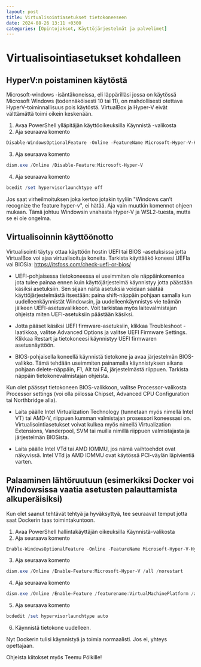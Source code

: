 ```yaml
---
layout: post
title: Virtualisointiasetukset tietokoneeseen
date: 2024-08-26 13:11 +0300
categories: [Opintojaksot, Käyttöjärjestelmät ja palvelimet]
---
```

# Virtualisointiasetukset kohdalleen
## HyperV:n poistaminen käytöstä
Microsoft-windows -isäntäkoneissa, eli läppärilläsi jossa on käytössä Microsoft Windows (todennäköisesti 10 tai 11), on mahdollisesti otettava HyperV-toiminnallisuus pois käytöstä. VirtualBox ja Hyper-V eivät välttämättä toimi oikein keskenään.
1. Avaa PowerShell ylläpitäjän käyttöoikeuksilla Käynnistä -valikosta
2. Aja seuraava komento 
```powershell
Disable-WindowsOptionalFeature -Online -FeatureName Microsoft-Hyper-V-Hypervisor
```
3. Aja seuraava komento 
```powershell
dism.exe /Online /Disable-Feature:Microsoft-Hyper-V
```
4. Aja seuraava komento 
```powershell
bcedit /set hypervisorlaunchtype off
```
Jos saat virheilmoituksen joka kertoo jotakin tyyliin "Windows can’t recognize the feature hyper-v", ei hätää. Aja vain muutkin komennot ohjeen mukaan. Tämä johtuu Windowsin vnahasta Hyper-V ja WSL2-tuesta, mutta se ei ole ongelma.

## Virtualisoinnin käyttöönotto
Virtualisointi täytyy ottaa käyttöön hostin UEFI tai BIOS -asetuksissa jotta VirtualBox voi ajaa virtualisoituja koneita. Tarkista käyttääkö koneesi UEFIa vai BIOSia: https://itsfoss.com/check-uefi-or-bios/

- UEFI-pohjaisessa tietokoneessa ei useimmiten ole näppäinkomentoa jota tulee painaa ennen kuin käyttöjärjestelmä käynnistyy jotta päästään käsiksi asetuksiin. Sen sijaan näitä asetuksia voidaan säätää käyttöjärjestelmästä itsestään: paina shift-näppäin pohjaan samalla kun uudelleenkäynnistät Windowsin, ja uudelleenkäynnistys vie teämän jälkeen UEFI-asetusvalikkoon. Voit tarkistaa myös laitevalmistajan ohjeista miten UEFI-asetuksiin päästään käsiksi.

- Jotta pääset käsiksi UEFI firmware-asetuksiin, klikkaa Troubleshoot -laatikkoa, valitse Advanced Options ja valitse UEFI Firmware Settings. Klikkaa Restart ja tietokoneesi käynnistyy UEFI firmwaren asetusnäyttöön.

- BIOS-pohjaisella koneellä käynnistä tietokone ja avaa järjestelmän BIOS-valikko. Tämä tehdään useimmiten painamalla käynnistyksen aikana pohjaan delete-näppäin, F1, Alt tai F4, järjestelmästä riippuen. Tarkista näppäin tietokonevalmistajan ohjeista.

Kun olet päässyt tietokoneen BIOS-valikkoon, valitse Processor-valikosta Processor settings (voi olla piilossa Chipset, Advanced CPU Configuration tai Northbridge alla). 

- Laita päälle Intel Virtualization Technology (tunnetaan myös nimellä Intel VT) tai AMD-V, riippuen kumman valmistajan prosessori koneessasi on. Virtualisointiasetukset voivat kulkea myös nimellä Virtualization Extensions, Vanderpool, SVM tai muilla nimillä riippuen valmistajasta ja järjestelmän BIOSista.

- Laita päälle Intel VTd tai AMD IOMMU, jos nämä vaihtoehdot ovat näkyvissä. Intel VTd ja AMD IOMMU ovat käytössä PCI-väylän läpivientiä varten.

## Palaaminen lähtöruutuun (esimerkiksi Docker voi Windowsissa vaatia asetusten palauttamista alkuperäisiksi)

Kun olet saanut tehtävät tehtyä ja hyväksyttyä, tee seuraavat temput jotta saat Dockerin taas toimintakuntoon.

1. Avaa PowerShell hallintakäyttäjän oikeuksilla Käynnistä-valikosta
2. Aja seuraava komento 
```powershell
Enable-WindowsOptionalFeature -Online -FeatureName Microsoft-Hyper-V-Hypervisor
```
3. Aja seuraava komento 
```powershell
dism.exe /Online /Enable-Feature:Microsoft-Hyper-V /all /norestart
```
4. Aja seuraava komento 
```powershell
dism.exe /Online /Enable-Feature /featurename:VirtualMachinePlatform /all /norestart
```
5. Aja seuraava komento 
```powershell
bcdedit /set hypervisorlaunchtype auto
```
6. Käynnistä tietokone uudelleen.

Nyt Dockerin tulisi käynnistyä ja toimia normaalisti. Jos ei, yhteys opettajaan.

Ohjeista kiitokset myös Teemu Pölkille!